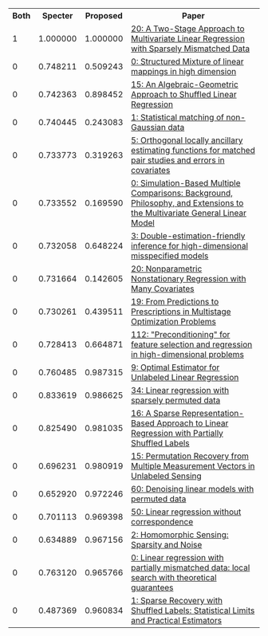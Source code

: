 <html><table><tr>
<th>Both</th>
<th>Specter</th>
<th>Proposed</th>
<th>Paper</th>
</tr>
<tr>
<td>1</td>
<td>1.000000</td>
<td>1.000000</td>
<td><a href="https://www.semanticscholar.org/paper/1c27871ebe0ec6c0d8611878541556a8f59747c7">20: A Two-Stage Approach to Multivariate Linear Regression with Sparsely Mismatched Data</a></td>
</tr>
<tr>
<td>0</td>
<td>0.748211</td>
<td>0.509243</td>
<td><a href="https://www.semanticscholar.org/paper/f4238712f124444fdfdbbdfbf490e6ad9292df5f">0: Structured Mixture of linear mappings in high dimension</a></td>
</tr>
<tr>
<td>0</td>
<td>0.742363</td>
<td>0.898452</td>
<td><a href="https://www.semanticscholar.org/paper/b848e7704e20338302f8ffc75acf9c10040584a1">15: An Algebraic-Geometric Approach to Shuffled Linear Regression</a></td>
</tr>
<tr>
<td>0</td>
<td>0.740445</td>
<td>0.243083</td>
<td><a href="https://www.semanticscholar.org/paper/0e02af569d6b9629c3e566d28d13f3e8add2da14">1: Statistical matching of non-Gaussian data</a></td>
</tr>
<tr>
<td>0</td>
<td>0.733773</td>
<td>0.319263</td>
<td><a href="https://www.semanticscholar.org/paper/4581aceebf89dcc55a2e46aeedf86ad1e3e2c901">5: Orthogonal locally ancillary estimating functions for matched pair studies and errors in covariates</a></td>
</tr>
<tr>
<td>0</td>
<td>0.733552</td>
<td>0.169590</td>
<td><a href="https://www.semanticscholar.org/paper/7c0a0e54566ae94107f4f79afb6619c1eb83db0f">0: Simulation-Based Multiple Comparisons: Background, Philosophy, and Extensions to the Multivariate General Linear Model</a></td>
</tr>
<tr>
<td>0</td>
<td>0.732058</td>
<td>0.648224</td>
<td><a href="https://www.semanticscholar.org/paper/d84f8f0ed9f16ebc2b771cc36d6131433ebc027a">3: Double-estimation-friendly inference for high-dimensional misspecified models</a></td>
</tr>
<tr>
<td>0</td>
<td>0.731664</td>
<td>0.142605</td>
<td><a href="https://www.semanticscholar.org/paper/bd7e143ed938aa5fa3a910f94d724bee949006b2">20: Nonparametric Nonstationary Regression with Many Covariates</a></td>
</tr>
<tr>
<td>0</td>
<td>0.730261</td>
<td>0.439511</td>
<td><a href="https://www.semanticscholar.org/paper/3b018441bf0e92cd4a2b9863ad377d5aa2847b0d">19: From Predictions to Prescriptions in Multistage Optimization Problems</a></td>
</tr>
<tr>
<td>0</td>
<td>0.728413</td>
<td>0.664871</td>
<td><a href="https://www.semanticscholar.org/paper/41ea9b87b612d699fe12af575b6273ad3b6f9294">112: "Preconditioning" for feature selection and regression in high-dimensional problems</a></td>
</tr>
<tr>
<td>0</td>
<td>0.760485</td>
<td>0.987315</td>
<td><a href="https://www.semanticscholar.org/paper/8f29df43d7f822f3e78026246b61c49d70e5deae">9: Optimal Estimator for Unlabeled Linear Regression</a></td>
</tr>
<tr>
<td>0</td>
<td>0.833619</td>
<td>0.986625</td>
<td><a href="https://www.semanticscholar.org/paper/ab6f383652f5ec1f78cb7c3c4d8ae5883407aad9">34: Linear regression with sparsely permuted data</a></td>
</tr>
<tr>
<td>0</td>
<td>0.825490</td>
<td>0.981035</td>
<td><a href="https://www.semanticscholar.org/paper/5edecf6197abdbb88c75e2938ebca50befab7360">16: A Sparse Representation-Based Approach to Linear Regression with Partially Shuffled Labels</a></td>
</tr>
<tr>
<td>0</td>
<td>0.696231</td>
<td>0.980919</td>
<td><a href="https://www.semanticscholar.org/paper/1f9c785c7c17be42b2533843e70240c1bcc320a1">15: Permutation Recovery from Multiple Measurement Vectors in Unlabeled Sensing</a></td>
</tr>
<tr>
<td>0</td>
<td>0.652920</td>
<td>0.972246</td>
<td><a href="https://www.semanticscholar.org/paper/ea6dd69e4eed8fb5224fa96fbab47ae643eb1647">60: Denoising linear models with permuted data</a></td>
</tr>
<tr>
<td>0</td>
<td>0.701113</td>
<td>0.969398</td>
<td><a href="https://www.semanticscholar.org/paper/d65ad6e4fe4229186d61798d6b796ca4ca8c3835">50: Linear regression without correspondence</a></td>
</tr>
<tr>
<td>0</td>
<td>0.634889</td>
<td>0.967156</td>
<td><a href="https://www.semanticscholar.org/paper/70dc24b73cab3586aee5a69d2228a7ce84620511">2: Homomorphic Sensing: Sparsity and Noise</a></td>
</tr>
<tr>
<td>0</td>
<td>0.763120</td>
<td>0.965766</td>
<td><a href="https://www.semanticscholar.org/paper/3f5568e3f352f74cd7b7b8768ac19a117f15ed97">0: Linear regression with partially mismatched data: local search with theoretical guarantees</a></td>
</tr>
<tr>
<td>0</td>
<td>0.487369</td>
<td>0.960834</td>
<td><a href="https://www.semanticscholar.org/paper/f99a89e5e79f8e6ad59dc6c740b9912f4b7143fb">1: Sparse Recovery with Shuffled Labels: Statistical Limits and Practical Estimators</a></td>
</tr>
</table></html>
